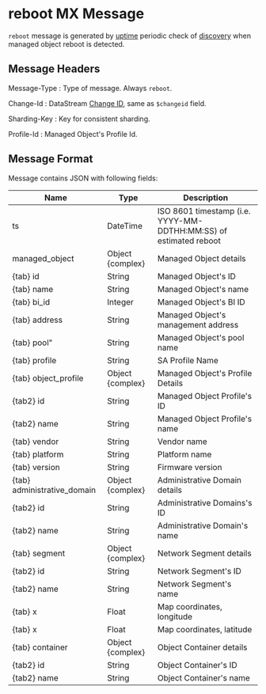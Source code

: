 # reboot MX Message

`reboot` message is generated by [uptime](../../../admin/reference/discovery/periodic/uptime.md)
periodic check of [discovery](../../../admin/reference/services/discovery.md) when
managed object reboot is detected.

## Message Headers

Message-Type
: Type of message. Always `reboot`.

Change-Id
: DataStream [Change ID](../../../dev/reference/api/datastream/index.md#change-id),
same as `$changeid` field.

Sharding-Key
: Key for consistent sharding.

Profile-Id
: Managed Object's Profile Id.

## Message Format

Message contains JSON with following fields:

| Name                        | Type             | Description                                                       |
| --------------------------- | ---------------- | ----------------------------------------------------------------- |
| ts                          | DateTime         | ISO 8601 timestamp (i.e. YYYY-MM-DDTHH:MM:SS) of estimated reboot |
| managed_object              | Object {complex} | Managed Object details                                            |
| {tab} id                    | String           | Managed Object's ID                                               |
| {tab} name                  | String           | Managed Object's name                                             |
| {tab} bi_id                 | Integer          | Managed Object's BI ID                                            |
| {tab} address               | String           | Managed Object's management address                               |
| {tab} pool"                 | String           | Managed Object's pool name                                        |
| {tab} profile               | String           | SA Profile Name                                                   |
| {tab} object_profile        | Object {complex} | Managed Object's Profile Details                                  |
| {tab2} id                   | String           | Managed Object Profile's ID                                       |
| {tab2} name                 | String           | Managed Object Profile's name                                     |
| {tab} vendor                | String           | Vendor name                                                       |
| {tab} platform              | String           | Platform name                                                     |
| {tab} version               | String           | Firmware version                                                  |
| {tab} administrative_domain | Object {complex} | Administrative Domain details                                     |
| {tab2} id                   | String           | Administrative Domains's ID                                       |
| {tab2} name                 | String           | Administrative Domain's name                                      |
| {tab} segment               | Object {complex} | Network Segment details                                           |
| {tab2} id                   | String           | Network Segment's ID                                              |
| {tab2} name                 | String           | Network Segment's name                                            |
| {tab} x                     | Float            | Map coordinates, longitude                                        |
| {tab} x                     | Float            | Map coordinates, latitude                                         |
| {tab} container             | Object {complex} | Object Container details                                          |
| {tab2} id                   | String           | Object Container's ID                                             |
| {tab2} name                 | String           | Object Container's name                                           |
